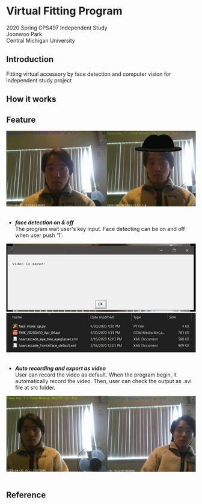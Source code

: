 
# Virtual Fitting Program
<p>2020 Spring CPS497 Independent Study<br>
Joonwoo Park<br>
Central Michigan University</p>


## Introduction
Fitting virtual accessory by face detection and computer vision for independent study project

## How it works


## Feature
![detecting_onoff](docs/detecting_onoff.png)
&nbsp;
  - ***face detection on & off***<br>
  The program wait user's key input.
  Face detecting can be on and off when user push '1'.


![record_msg](docs/record_msg.PNG)
![saved_file](docs/saved_file.PNG)
&nbsp;
  - ***Auto recording and export as video***<br>
  User can record the video as default.
  When the program begin, it automatically record the video.
  Then, user can check the output as .avi file at src folder.

![range_over](docs/range_over.png)
&nbsp;


## Reference





